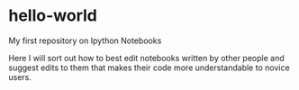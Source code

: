 # hello-world
My first repository on Ipython Notebooks

Here I will sort out how to best edit notebooks written by other people and suggest edits to them that makes their code more understandable to novice users.

